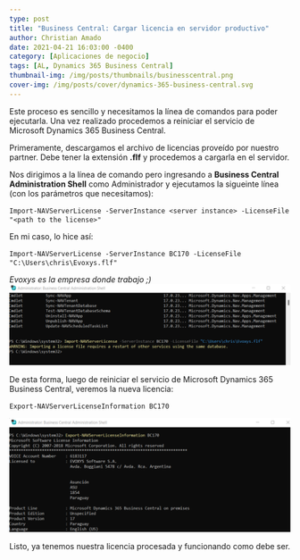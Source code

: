 ```yaml
---
type: post
title: "Business Central: Cargar licencia en servidor productivo"
author: Christian Amado
date: 2021-04-21 16:03:00 -0400
category: [Aplicaciones de negocio]
tags: [AL, Dynamics 365 Business Central]
thumbnail-img: /img/posts/thumbnails/businesscentral.png
cover-img: /img/posts/cover/dynamics-365-business-central.svg
---
```


Este proceso es sencillo y necesitamos la línea de comandos para poder ejecutarla. Una vez realizado procedemos a reiniciar el servicio de Microsoft Dynamics 365 Business Central.

<!--more-->

Primeramente, descargamos el archivo de licencias proveído por nuestro partner. Debe tener la extensión **.flf** y procedemos a cargarla en el servidor.  

Nos dirigimos a la línea de comando pero ingresando a **Business Central Administration Shell** como Administrador y ejecutamos la sigueinte línea (con los parámetros que necesitamos):  
```
Import-NAVServerLicense -ServerInstance <server instance> -LicenseFile "<path to the license>"
```
En mi caso, lo hice así:
```
Import-NAVServerLicense -ServerInstance BC170 -LicenseFile "C:\Users\chris\Evoxys.flf"
```
*Evoxys es la empresa donde trabajo ;)*  
![](/img/posts/2021/04/21/License2.png) 

De esta forma, luego de reiniciar el servicio de Microsoft Dynamics 365 Business Central, veremos la nueva licencia:
```
Export-NAVServerLicenseInformation BC170
```
![](/img/posts/2021/04/21/License3.png)

Listo, ya tenemos nuestra licencia procesada y funcionando como debe ser.